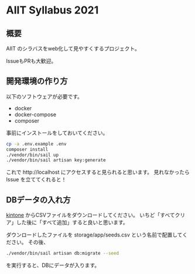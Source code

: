 # AIIT Syllabus 2021
## 概要
AIIT のシラバスをweb化して見やすくするプロジェクト。

IssueもPRも大歓迎。

## 開発環境の作り方
以下のソフトウェアが必要です。

- docker
- docker-compose
- composer

事前にインストールをしておいてください。

```sh
cp -a .env.example .env
composer install
./vendor/bin/sail up
./vendor/bin/sail artisan key:generate
```

これで http://localhost にアクセスすると見られると思います。
見れなかったら Issue を立ててくれると！

## DBデータの入れ方
[kintone](https://aiit.cybozu.com/k/820/exportRecord?view=7658#q&sort_0=f7283&order_0=DESC) からCSVファイルをダウンロードしてください。
いちど「すべてクリア」した後に「すべて追加」すると良いと思います。

ダウンロードしたファイルを storage/app/seeds.csv という名前で配置してください。
その後、

```sh
./vendor/bin/sail artisan db:migrate --seed
```

を実行すると、DBにデータが入ります。
